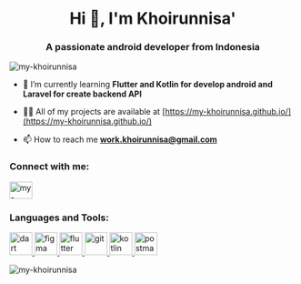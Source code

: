 <h1 align="center">Hi 👋, I'm Khoirunnisa'</h1>
<h3 align="center">A passionate android developer from Indonesia</h3>

<p align="left"> <img src="https://komarev.com/ghpvc/?username=my-khoirunnisa&label=Profile%20views&color=0e75b6&style=flat" alt="my-khoirunnisa" /> </p>



- 🌱 I’m currently learning **Flutter and Kotlin for develop android and Laravel for create backend API**

- 👨‍💻 All of my projects are available at [https://my-khoirunnisa.github.io/](https://my-khoirunnisa.github.io/)

- 📫 How to reach me **work.khoirunnisa@gmail.com**

<h3 align="left">Connect with me:</h3>
<p align="left">
<a href="https://linkedin.com/in/my-khoirunnisa" target="blank"><img align="center" src="https://raw.githubusercontent.com/rahuldkjain/github-profile-readme-generator/master/src/images/icons/Social/linked-in-alt.svg" alt="my-khoirunnisa" height="30" width="40" /></a>
</p>

<h3 align="left">Languages and Tools:</h3>
<p align="left"> <a href="https://dart.dev" target="_blank" rel="noreferrer"> <img src="https://www.vectorlogo.zone/logos/dartlang/dartlang-icon.svg" alt="dart" width="40" height="40"/> </a> <a href="https://www.figma.com/" target="_blank" rel="noreferrer"> <img src="https://www.vectorlogo.zone/logos/figma/figma-icon.svg" alt="figma" width="40" height="40"/> </a> <a href="https://flutter.dev" target="_blank" rel="noreferrer"> <img src="https://www.vectorlogo.zone/logos/flutterio/flutterio-icon.svg" alt="flutter" width="40" height="40"/> </a> <a href="https://git-scm.com/" target="_blank" rel="noreferrer"> <img src="https://www.vectorlogo.zone/logos/git-scm/git-scm-icon.svg" alt="git" width="40" height="40"/> </a> <a href="https://kotlinlang.org" target="_blank" rel="noreferrer"> <img src="https://www.vectorlogo.zone/logos/kotlinlang/kotlinlang-icon.svg" alt="kotlin" width="40" height="40"/> </a> <a href="https://postman.com" target="_blank" rel="noreferrer"> <img src="https://www.vectorlogo.zone/logos/getpostman/getpostman-icon.svg" alt="postman" width="40" height="40"/> </a> </p>



<p><img align="center" src="https://github-readme-streak-stats.herokuapp.com/?user=my-khoirunnisa&" alt="my-khoirunnisa" /></p>
